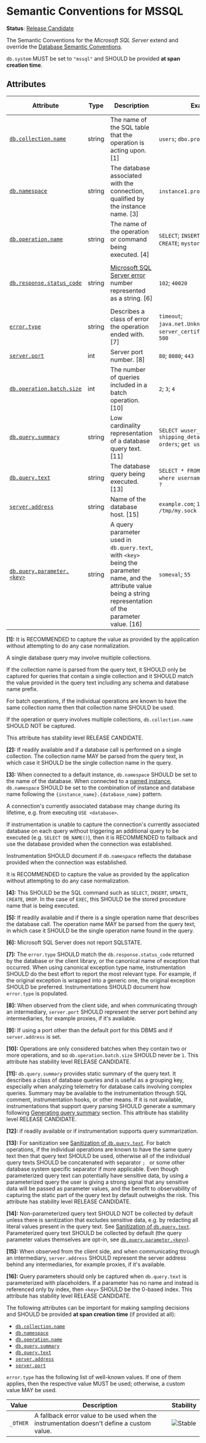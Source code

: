 <!--- Hugo front matter used to generate the website version of this page:
linkTitle: MSSQL
--->

# Semantic Conventions for MSSQL

**Status**: [Release Candidate][DocumentStatus]

The Semantic Conventions for the *Microsoft SQL Server* extend and override the [Database Semantic Conventions](database-spans.md).

`db.system` MUST be set to `"mssql"` and SHOULD be provided **at span creation time**.

## Attributes

<!-- semconv db.mssql -->
<!-- NOTE: THIS TEXT IS AUTOGENERATED. DO NOT EDIT BY HAND. -->
<!-- see templates/registry/markdown/snippet.md.j2 -->
<!-- prettier-ignore-start -->
<!-- markdownlint-capture -->
<!-- markdownlint-disable -->

| Attribute  | Type | Description  | Examples  | [Requirement Level](https://opentelemetry.io/docs/specs/semconv/general/attribute-requirement-level/) | Stability |
|---|---|---|---|---|---|
| [`db.collection.name`](/docs/attributes-registry/db.md) | string | The name of the SQL table that the operation is acting upon. [1] | `users`; `dbo.products` | `Conditionally Required` [2] | ![Experimental](https://img.shields.io/badge/-experimental-blue) |
| [`db.namespace`](/docs/attributes-registry/db.md) | string | The database associated with the connection, qualified by the instance name. [3] | `instance1.products`; `customers` | `Conditionally Required` If available without an additional network call. | ![Experimental](https://img.shields.io/badge/-experimental-blue) |
| [`db.operation.name`](/docs/attributes-registry/db.md) | string | The name of the operation or command being executed. [4] | `SELECT`; `INSERT`; `UPDATE`; `DELETE`; `CREATE`; `mystoredproc` | `Conditionally Required` [5] | ![Experimental](https://img.shields.io/badge/-experimental-blue) |
| [`db.response.status_code`](/docs/attributes-registry/db.md) | string | [Microsoft SQL Server error](https://learn.microsoft.com/sql/relational-databases/errors-events/database-engine-events-and-errors) number represented as a string. [6] | `102`; `40020` | `Conditionally Required` If response has ended with warning or an error. | ![Experimental](https://img.shields.io/badge/-experimental-blue) |
| [`error.type`](/docs/attributes-registry/error.md) | string | Describes a class of error the operation ended with. [7] | `timeout`; `java.net.UnknownHostException`; `server_certificate_invalid`; `500` | `Conditionally Required` If and only if the operation failed. | ![Stable](https://img.shields.io/badge/-stable-lightgreen) |
| [`server.port`](/docs/attributes-registry/server.md) | int | Server port number. [8] | `80`; `8080`; `443` | `Conditionally Required` [9] | ![Stable](https://img.shields.io/badge/-stable-lightgreen) |
| [`db.operation.batch.size`](/docs/attributes-registry/db.md) | int | The number of queries included in a batch operation. [10] | `2`; `3`; `4` | `Recommended` | ![Experimental](https://img.shields.io/badge/-experimental-blue) |
| [`db.query.summary`](/docs/attributes-registry/db.md) | string | Low cardinality representation of a database query text. [11] | `SELECT wuser_table`; `INSERT shipping_details SELECT orders`; `get user by id` | `Recommended` [12] | ![Experimental](https://img.shields.io/badge/-experimental-blue) |
| [`db.query.text`](/docs/attributes-registry/db.md) | string | The database query being executed. [13] | `SELECT * FROM wuser_table where username = ?`; `SET mykey ?` | `Recommended` [14] | ![Experimental](https://img.shields.io/badge/-experimental-blue) |
| [`server.address`](/docs/attributes-registry/server.md) | string | Name of the database host. [15] | `example.com`; `10.1.2.80`; `/tmp/my.sock` | `Recommended` | ![Stable](https://img.shields.io/badge/-stable-lightgreen) |
| [`db.query.parameter.<key>`](/docs/attributes-registry/db.md) | string | A query parameter used in `db.query.text`, with `<key>` being the parameter name, and the attribute value being a string representation of the parameter value. [16] | `someval`; `55` | `Opt-In` | ![Experimental](https://img.shields.io/badge/-experimental-blue) |

**[1]:** It is RECOMMENDED to capture the value as provided by the application without attempting to do any case normalization.

A single database query may involve multiple collections.

If the collection name is parsed from the query text, it SHOULD only be captured for queries that
contain a single collection and it SHOULD match the value provided in
the query text including any schema and database name prefix.

For batch operations, if the individual operations are known to have the same collection name
then that collection name SHOULD be used.

If the operation or query involves multiple collections, `db.collection.name`
SHOULD NOT be captured.

This attribute has stability level RELEASE CANDIDATE.

**[2]:** If readily available and if a database call is performed on a single collection. The collection name MAY be parsed from the query text, in which case it SHOULD be the single collection name in the query.

**[3]:** When connected to a default instance, `db.namespace` SHOULD be set to the name of
the database. When connected to a [named instance](https://learn.microsoft.com/sql/connect/jdbc/building-the-connection-url#named-and-multiple-sql-server-instances),
`db.namespace` SHOULD be set to the combination of instance and database name following the `{instance_name}.{database_name}` pattern.

A connection's currently associated database may change during its lifetime, e.g. from executing `USE <database>`.

If instrumentation is unable to capture the connection's currently associated database on each query
without triggering an additional query to be executed (e.g. `SELECT DB_NAME()`),
then it is RECOMMENDED to fallback and use the database provided when the connection was established.

Instrumentation SHOULD document if `db.namespace` reflects the database provided when the connection was established.

It is RECOMMENDED to capture the value as provided by the application without attempting to do any case normalization.

**[4]:** This SHOULD be the SQL command such as `SELECT`, `INSERT`, `UPDATE`, `CREATE`, `DROP`.
In the case of `EXEC`, this SHOULD be the stored procedure name that is being executed.

**[5]:** If readily available and if there is a single operation name that describes the database call. The operation name MAY be parsed from the query text, in which case it SHOULD be the single operation name found in the query.

**[6]:** Microsoft SQL Server does not report SQLSTATE.

**[7]:** The `error.type` SHOULD match the `db.response.status_code` returned by the database or the client library, or the canonical name of exception that occurred.
When using canonical exception type name, instrumentation SHOULD do the best effort to report the most relevant type. For example, if the original exception is wrapped into a generic one, the original exception SHOULD be preferred.
Instrumentations SHOULD document how `error.type` is populated.

**[8]:** When observed from the client side, and when communicating through an intermediary, `server.port` SHOULD represent the server port behind any intermediaries, for example proxies, if it's available.

**[9]:** If using a port other than the default port for this DBMS and if `server.address` is set.

**[10]:** Operations are only considered batches when they contain two or more operations, and so `db.operation.batch.size` SHOULD never be `1`.
This attribute has stability level RELEASE CANDIDATE.

**[11]:** `db.query.summary` provides static summary of the query text. It describes a class of database queries and is useful as a grouping key, especially when analyzing telemetry for database calls involving complex queries.
Summary may be available to the instrumentation through SQL comment, instrumentation hooks, or other means. If it is not available, instrumentations that support query parsing SHOULD generate a summary following [Generating query summary](../../docs/database/database-spans.md#generating-a-summary-of-the-quey-text) section.
This attribute has stability level RELEASE CANDIDATE.

**[12]:** if readily available or if instrumentation supports query summarization.

**[13]:** For sanitization see [Sanitization of `db.query.text`](../../docs/database/database-spans.md#sanitization-of-dbquerytext).
For batch operations, if the individual operations are known to have the same query text then that query text SHOULD be used, otherwise all of the individual query texts SHOULD be concatenated with separator `; ` or some other database system specific separator if more applicable.
Even though parameterized query text can potentially have sensitive data, by using a parameterized query the user is giving a strong signal that any sensitive data will be passed as parameter values, and the benefit to observability of capturing the static part of the query text by default outweighs the risk.
This attribute has stability level RELEASE CANDIDATE.

**[14]:** Non-parameterized query text SHOULD NOT be collected by default unless there is sanitization that excludes sensitive data, e.g. by redacting all literal values present in the query text. See [Sanitization of `db.query.text`](../../docs/database/database-spans.md#sanitization-of-dbquerytext).
Parameterized query text SHOULD be collected by default (the query parameter values themselves are opt-in, see [`db.query.parameter.<key>`](../../docs/attributes-registry/db.md)).

**[15]:** When observed from the client side, and when communicating through an intermediary, `server.address` SHOULD represent the server address behind any intermediaries, for example proxies, if it's available.

**[16]:** Query parameters should only be captured when `db.query.text` is parameterized with placeholders.
If a parameter has no name and instead is referenced only by index, then `<key>` SHOULD be the 0-based index.
This attribute has stability level RELEASE CANDIDATE.

The following attributes can be important for making sampling decisions
and SHOULD be provided **at span creation time** (if provided at all):

* [`db.collection.name`](/docs/attributes-registry/db.md)
* [`db.namespace`](/docs/attributes-registry/db.md)
* [`db.operation.name`](/docs/attributes-registry/db.md)
* [`db.query.summary`](/docs/attributes-registry/db.md)
* [`db.query.text`](/docs/attributes-registry/db.md)
* [`server.address`](/docs/attributes-registry/server.md)
* [`server.port`](/docs/attributes-registry/server.md)

`error.type` has the following list of well-known values. If one of them applies, then the respective value MUST be used; otherwise, a custom value MAY be used.

| Value  | Description | Stability |
|---|---|---|
| `_OTHER` | A fallback error value to be used when the instrumentation doesn't define a custom value. | ![Stable](https://img.shields.io/badge/-stable-lightgreen) |

<!-- markdownlint-restore -->
<!-- prettier-ignore-end -->
<!-- END AUTOGENERATED TEXT -->
<!-- endsemconv -->

[DocumentStatus]: https://opentelemetry.io/docs/specs/otel/document-status
